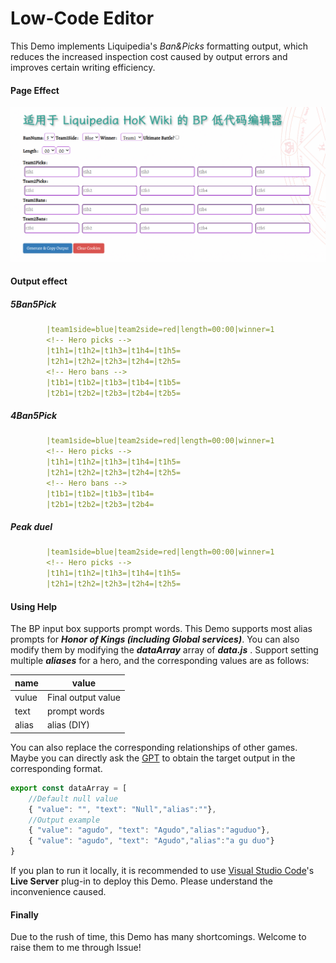 # Low-Code Editor

This Demo implements Liquipedia's *Ban&Picks* formatting output, which reduces the increased inspection cost caused by output errors and improves certain writing efficiency.

#### Page Effect

![Main](images/01.png)

#### Output effect

##### 5Ban5Pick

``` yaml
        |team1side=blue|team2side=red|length=00:00|winner=1
        <!-- Hero picks -->
        |t1h1=|t1h2=|t1h3=|t1h4=|t1h5=
        |t2h1=|t2h2=|t2h3=|t2h4=|t2h5=
        <!-- Hero bans -->
        |t1b1=|t1b2=|t1b3=|t1b4=|t1b5=
        |t2b1=|t2b2=|t2b3=|t2b4=|t2b5=
```



##### 4Ban5Pick

``` yaml
        |team1side=blue|team2side=red|length=00:00|winner=1
        <!-- Hero picks -->
        |t1h1=|t1h2=|t1h3=|t1h4=|t1h5=
        |t2h1=|t2h2=|t2h3=|t2h4=|t2h5=
        <!-- Hero bans -->
        |t1b1=|t1b2=|t1b3=|t1b4=
        |t2b1=|t2b2=|t2b3=|t2b4=
```



##### Peak duel

``` yaml
        |team1side=blue|team2side=red|length=00:00|winner=1
        <!-- Hero picks -->
        |t1h1=|t1h2=|t1h3=|t1h4=|t1h5=
        |t2h1=|t2h2=|t2h3=|t2h4=|t2h5=
```



#### Using Help

The BP input box supports prompt words. This Demo supports most alias prompts for ***Honor of Kings (including Global services)***. You can also modify them by modifying the ***dataArray*** array of  ***data.js*** . Support setting multiple  ***aliases*** for a hero, and the corresponding values are as follows:

| name  | value              |
| ----- | ------------------ |
| vulue | Final output value |
| text  | prompt words       |
| alias | alias (DIY)        |

You can also replace the corresponding relationships of other games. Maybe you can directly ask the [GPT](https://AI.com/) to obtain the target output in the corresponding format.

``` javascript
export const dataArray = [
	//Default null value
	{ "value": "", "text": "Null","alias":""},
	//Output example
	{ "value": "agudo", "text": "Agudo","alias":"aguduo"},
	{ "value": "agudo", "text": "Agudo","alias":"a gu duo"}
}
```

If you plan to run it locally, it is recommended to use [Visual Studio Code](https://code.visualstudio.com/)'s **Live Server** plug-in to deploy this Demo. Please understand the inconvenience caused.

#### Finally

Due to the rush of time, this Demo has many shortcomings. Welcome to raise them to me through Issue!